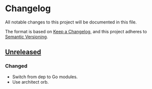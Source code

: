 # Changelog

All notable changes to this project will be documented in this file.

The format is based on [Keep a Changelog](https://keepachangelog.com/en/1.0.0/),
and this project adheres to [Semantic Versioning](https://semver.org/spec/v2.0.0.html).



## [Unreleased]

### Changed

- Switch from dep to Go modules.
- Use architect orb.



[Unreleased]: https://github.com/giantswarm/backoff/compare/v0.2.0...HEAD

[0.1.0]: https://github.com/giantswarm/backoff/releases/tag/v0.1.0
